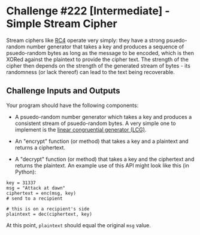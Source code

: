 # Challenge #222 [Intermediate] - Simple Stream Cipher

Stream ciphers like [RC4](https://en.wikipedia.org/wiki/RC4) operate very simply: they have a strong psuedo-random number generator that takes a key and produces a sequence of psuedo-random bytes as long as the message to be encoded, which is then XORed against the plaintext to provide the cipher text. The strength of the cipher then depends on the strength of the generated stream of bytes - its randomness (or lack thereof) can lead to the text being recoverable.

## Challenge Inputs and Outputs

Your program should have the following components:

- A psuedo-random number generator which takes a key and produces a consistent stream of psuedo-random bytes. A very simple one to implement is the [linear congruential generator (LCG)](https://en.wikipedia.org/wiki/Linear_congruential_generator).

- An "encrypt" function (or method) that takes a key and a plaintext and returns a ciphertext.
- A "decrypt" function (or method) that takes a key and the ciphertext and returns the plaintext.
An example use of this API might look like this (in Python):

```
key = 31337
msg = "Attack at dawn"
ciphertext = enc(msg, key)
# send to a recipient

# this is on a recipient's side
plaintext = dec(ciphertext, key)
```
At this point, `plaintext` should equal the original `msg` value.
